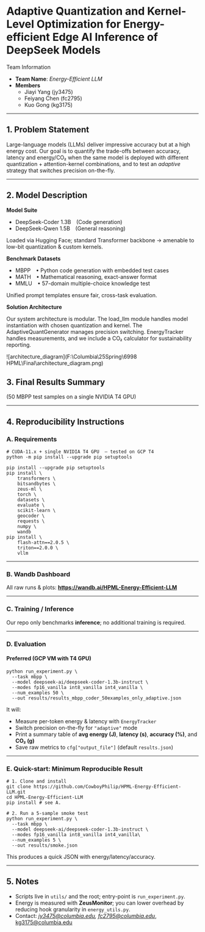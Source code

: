 # Adaptive Quantization and Kernel-Level Optimization for Energy-efficient Edge AI Inference of DeepSeek Models

Team Information

- **Team Name**: *Energy-Efficient LLM*
- **Members**
  - Jiayi Yang (jy3475)
  - Feiyang Chen (fc2795)
  - Kuo Gong (kg3175)

------

## 1. Problem Statement

Large-language models (LLMs) deliver impressive accuracy but at a high energy cost.
Our goal is to quantify the trade-offs between accuracy, latency and energy/CO₂ when the same model is deployed with different quantization + attention-kernel combinations, and to test an *adaptive* strategy that switches precision on-the-fly.

------

## 2. Model Description

**Model Suite**

- DeepSeek-Coder 1.3B (Code generation)
- DeepSeek-Qwen 1.5B (General reasoning)

Loaded via Hugging Face; standard Transformer backbone → amenable to low-bit quantization & custom kernels.

**Benchmark Datasets**

- MBPP • Python code generation with embedded test cases
- MATH • Mathematical reasoning, exact-answer format
- MMLU • 57-domain multiple-choice knowledge test

Unified prompt templates ensure fair, cross-task evaluation.

**Solution Architecture**

Our system architecture is modular. The load_llm module handles model instantiation with chosen quantization and kernel. The AdaptiveQuantGenerator manages precision switching. EnergyTracker handles measurements, and we include a CO₂ calculator for sustainability reporting.

![architecture_diagram](F:\Columbia\25Spring\6998 HPML\Final\architecture_diagram.png)

## 3. Final Results Summary

(50 MBPP test samples on a single NVIDIA T4 GPU)





------

## 4. Reproducibility Instructions

### A. Requirements

```
# CUDA-11.x + single NVIDIA T4 GPU  – tested on GCP T4
python -m pip install --upgrade pip setuptools

pip install --upgrade pip setuptools
pip install \
    transformers \
    bitsandbytes \
    zeus-ml \
    torch \
    datasets \
    evaluate \
    scikit-learn \
    geocoder \
    requests \
    numpy \
    wandb
pip install \
    flash-attn==2.0.5 \
    triton==2.0.0 \
    vllm
```

------

### B. Wandb Dashboard

All raw runs & plots: **https://wandb.ai/HPML-Energy-Efficient-LLM**

------

### C. Training / Inference

Our repo only benchmarks **inference**; no additional training is required.

------

### D. Evaluation

#### **Preferred (GCP VM with T4 GPU)**

```
python run_experiment.py \
  --task mbpp \
  --model deepseek-ai/deepseek-coder-1.3b-instruct \
  --modes fp16_vanilla int8_vanilla int4_vanilla \
  --num_examples 50 \
  --out results/results_mbpp_coder_50examples_only_adaptive.json
```

It will:

- Measure per-token energy & latency with `EnergyTracker`
- Switch precision on-the-fly for `"adaptive"` mode
- Print a summary table of **avg energy (J)**, **latency (s)**, **accuracy (%)**, and **CO₂ (g)**
- Save raw metrics to `cfg["output_file"]` (default `results.json`)

------

### E. Quick-start: Minimum Reproducible Result

```
# 1. Clone and install
git clone https://github.com/CowboyPhilip/HPML-Energy-Efficient-LLM.git
cd HPML-Energy-Efficient-LLM
pip install # see A.

# 2. Run a 5-sample smoke test
python run_experiment.py \
  --task mbpp \
  --model deepseek-ai/deepseek-coder-1.3b-instruct \
  --modes fp16_vanilla int8_vanilla int4_vanilla\
  --num_examples 5 \
  --out results/smoke.json
```

This produces a quick JSON with energy/latency/accuracy.

------

## 5. Notes

- Scripts live in `utils/` and the root; entry-point is `run_experiment.py`.
- Energy is measured with **ZeusMonitor**; you can lower overhead by reducing hook granularity in `energy_utils.py`.
- Contact: *jy3475@columbia.edu, fc2795@columbia.edu*, kg3175@columbia.edu